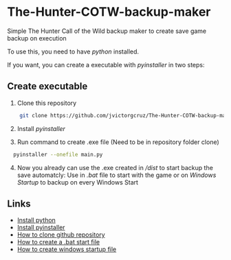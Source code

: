 
# The-Hunter-COTW-backup-maker

Simple The Hunter Call of the Wild backup maker to create save game backup on execution

To use this, you need to have *python* installed.

If you want, you can create a executable with *pyinstaller* in two steps:




## Create executable

1. Clone this repository

```bash
    git clone https://github.com/jvictorgcruz/The-Hunter-COTW-backup-maker
```
2. Install *pyinstaller*

3. Run command to create .exe file (Need to be in repository folder clone)

```bash
  pyinstaller --onefile main.py
```

4. Now you already can use the .exe created in */dist* to start backup the save automatcly:
Use in *.bat* file to start with the game or on *Windows Startup* to backup on every Windows Start
    
## Links

 - [Install python](https://wiki.python.org/moin/BeginnersGuide)
 - [Install pyinstaller](https://pyinstaller.org/en/v4.2/installation.html)
 - [How to clone github repository](https://docs.github.com/pt/repositories/creating-and-managing-repositories/cloning-a-repository)
  - [How to create a .bat start file](https://www.shellhacks.com/create-batch-file-bat-to-run-exe-program/)
  - [How to create windows startup file](https://www.howtogeek.com/208224/how-to-add-a-program-to-startup-in-windows/)



